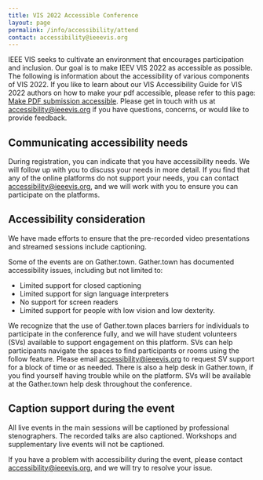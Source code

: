 ```yaml
---
title: VIS 2022 Accessible Conference
layout: page
permalink: /info/accessibility/attend
contact: accessibility@ieeevis.org
---
```

 
IEEE VIS seeks to cultivate an environment that encourages participation and inclusion. Our goal is to make IEEV VIS 2022 as accessible as possible. The following is information about the accessibility of various components of VIS 2022. If you like to learn about our VIS Accessibility Guide for VIS 2022 authors on how to make your pdf accessible, please refer to this page: [Make PDF submission accessible](/year/2022/info/call-participation/make-pdf-accessible). Please get in touch with us at accessibility@ieeevis.org if you have questions, concerns, or would like to provide feedback.


 
## Communicating accessibility needs
During registration, you can indicate that you have accessibility needs. We will follow up with you to discuss your needs in more detail. If you find that any of the online platforms do not support your needs, you can contact accessibility@ieeevis.org, and we will work with you to ensure you can participate on the platforms.  
 
## Accessibility consideration
We have made efforts to ensure that the pre-recorded video presentations and streamed sessions include captioning. 
 
Some of the events are on Gather.town. Gather.town has documented accessibility issues, including but not limited to: 
- Limited support for closed captioning
- Limited support for sign language interpreters
- No support for screen readers
- Limited support for people with low vision and low dexterity.
 
We recognize that the use of Gather.town places barriers for individuals to participate in the conference fully, and we will have student volunteers (SVs) available to support engagement on this platform. SVs can help participants navigate the spaces to find participants or rooms using the follow feature. Please email accessibility@ieeevis.org to request SV support for a block of time or as needed. There is also a help desk in Gather.town, if you find yourself having trouble while on the platform. SVs will be available at the Gather.town help desk throughout the conference. 
 
## Caption support during the event
All live events in the main sessions will be captioned by professional stenographers. The recorded talks are also captioned. Workshops and supplementary live events will not be captioned. 
 
<!-- ## Will presenters be visible?
We encouraged presenters to be visible in the recorded talks, but this was not required. Presenters in live sessions will be visible. 
 --> 
If you have a problem with accessibility during the event, please contact accessibility@ieeevis.org, and we will try to resolve your issue. 

